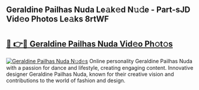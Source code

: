 ## Geraldine Pailhas Nuda Le𝚊k𝚎d N𝚞𝚍e - Part-sJD Vid𝚎o Photos Le𝚊ks 8rtWF

# <h2><a href="http://fbbv9j.evod.top/?m=Geraldine+Pailhas+Nuda">🔗 👉🔴 Geraldine Pailhas Nuda Vid𝚎o Ph𝚘t𝚘s</a></h2>

[![Geraldine Pailhas Nuda N𝚞d𝚎s](https://i.imgur.com/8V9OHl7.gif)](http://fbbv9j.evod.top/?m=Geraldine+Pailhas+Nuda)
Online personality Geraldine Pailhas Nuda with a passion for dance and lifestyle, creating engaging content. Innovative designer Geraldine Pailhas Nuda, known for their creative vision and contributions to the world of fashion and design. 
